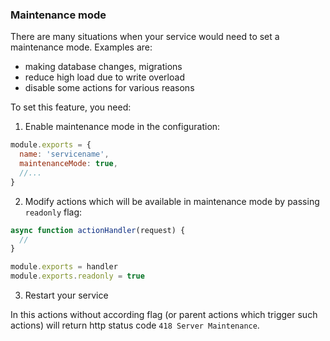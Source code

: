 ### Maintenance mode 

There are many situations when your service would need to set a maintenance mode. Examples are:
- making database changes, migrations
- reduce high load due to write overload
- disable some actions for various reasons

To set this feature, you need:
1) Enable maintenance mode in the configuration:
```js
module.exports = {
  name: 'servicename',
  maintenanceMode: true,
  //...
}
```
2) Modify actions which will be available in maintenance mode by passing `readonly` flag:
```js
async function actionHandler(request) {
  // 
}

module.exports = handler
module.exports.readonly = true

```
3) Restart your service


In this actions without according flag (or parent actions which trigger such actions) will return http status code `418 Server Maintenance`.
